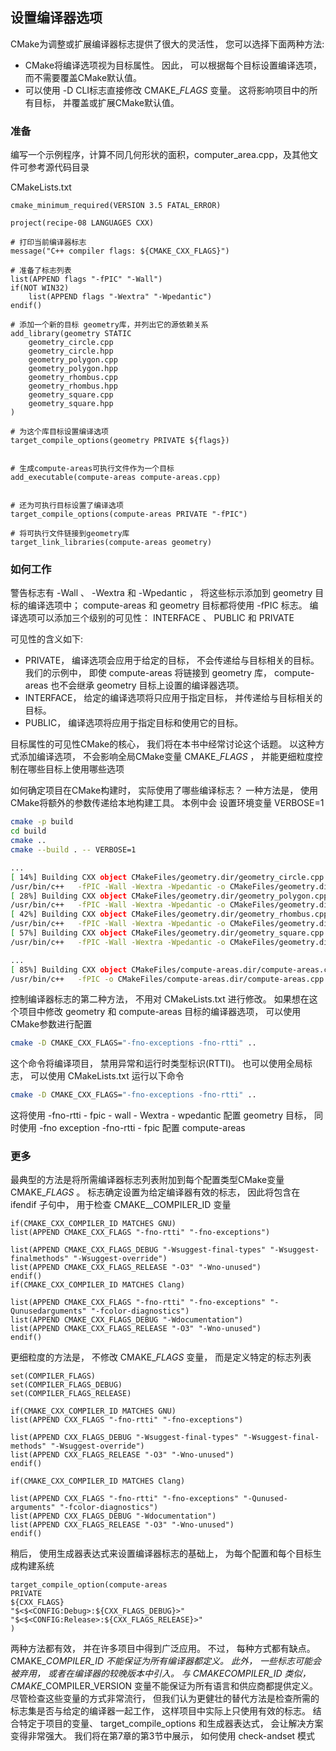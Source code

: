 ## 设置编译器选项


CMake为调整或扩展编译器标志提供了很大的灵活性， 您可以选择下面两种方法:

- CMake将编译选项视为目标属性。 因此， 可以根据每个目标设置编译选项， 而不需要覆盖CMake默认值。
- 可以使用 -D CLI标志直接修改 CMAKE_<LANG>_FLAGS_<CONFIG> 变量。 这将影响项目中的所有目标， 并覆盖或扩展CMake默认值。

### 准备

编写一个示例程序，计算不同几何形状的面积，computer_area.cpp，及其他文件可参考源代码目录


CMakeLists.txt
```text
cmake_minimum_required(VERSION 3.5 FATAL_ERROR)

project(recipe-08 LANGUAGES CXX)

# 打印当前编译器标志
message("C++ compiler flags: ${CMAKE_CXX_FLAGS}")

# 准备了标志列表
list(APPEND flags "-fPIC" "-Wall")
if(NOT WIN32)
    list(APPEND flags "-Wextra" "-Wpedantic")
endif()

# 添加一个新的目标 geometry库，并列出它的源依赖关系
add_library(geometry STATIC
    geometry_circle.cpp
    geometry_circle.hpp
    geometry_polygon.cpp
    geometry_polygon.hpp
    geometry_rhombus.cpp
    geometry_rhombus.hpp
    geometry_square.cpp
    geometry_square.hpp
)

# 为这个库目标设置编译选项
target_compile_options(geometry PRIVATE ${flags})


# 生成compute-areas可执行文件作为一个目标
add_executable(compute-areas compute-areas.cpp)


# 还为可执行目标设置了编译选项
target_compile_options(compute-areas PRIVATE "-fPIC")

# 将可执行文件链接到geometry库
target_link_libraries(compute-areas geometry)

```

### 如何工作
警告标志有 -Wall 、 -Wextra 和 -Wpedantic ， 将这些标示添加到 geometry 目标的编译选项中； compute-areas 和 geometry 目标都将使用 -fPIC 标志。 编译选项可以添加三个级别的可见性： INTERFACE 、 PUBLIC 和 PRIVATE

可见性的含义如下:

- PRIVATE， 编译选项会应用于给定的目标， 不会传递给与目标相关的目标。 我们的示例中， 即使 compute-areas 将链接到 geometry 库， compute-areas 也不会继承 geometry 目标上设置的编译器选项。
- INTERFACE， 给定的编译选项将只应用于指定目标， 并传递给与目标相关的目标。
- PUBLIC， 编译选项将应用于指定目标和使用它的目标。

目标属性的可见性CMake的核心， 我们将在本书中经常讨论这个话题。 以这种方式添加编译选项， 不会影响全局CMake变量 CMAKE_<LANG>_FLAGS_<CONFIG> ， 并能更细粒度控制在哪些目标上使用哪些选项


如何确定项目在CMake构建时， 实际使用了哪些编译标志？ 一种方法是， 使用CMake将额外的参数传递给本地构建工具。 本例中会
设置环境变量 VERBOSE=1 

```sh
cmake -p build
cd build
cmake ..
cmake --build . -- VERBOSE=1

...
[ 14%] Building CXX object CMakeFiles/geometry.dir/geometry_circle.cpp.o
/usr/bin/c++   -fPIC -Wall -Wextra -Wpedantic -o CMakeFiles/geometry.dir/geometry_circle.cpp.o -c /opt/shared/vscode_projects/cmake_cookbook/src/chapter_01/recipe-08/geometry_circle.cpp
[ 28%] Building CXX object CMakeFiles/geometry.dir/geometry_polygon.cpp.o
/usr/bin/c++   -fPIC -Wall -Wextra -Wpedantic -o CMakeFiles/geometry.dir/geometry_polygon.cpp.o -c /opt/shared/vscode_projects/cmake_cookbook/src/chapter_01/recipe-08/geometry_polygon.cpp
[ 42%] Building CXX object CMakeFiles/geometry.dir/geometry_rhombus.cpp.o
/usr/bin/c++   -fPIC -Wall -Wextra -Wpedantic -o CMakeFiles/geometry.dir/geometry_rhombus.cpp.o -c /opt/shared/vscode_projects/cmake_cookbook/src/chapter_01/recipe-08/geometry_rhombus.cpp
[ 57%] Building CXX object CMakeFiles/geometry.dir/geometry_square.cpp.o
/usr/bin/c++   -fPIC -Wall -Wextra -Wpedantic -o CMakeFiles/geometry.dir/geometry_square.cpp.o -c /opt/shared/vscode_projects/cmake_cookbook/src/chapter_01/recipe-08/geometry_square.cpp

...
[ 85%] Building CXX object CMakeFiles/compute-areas.dir/compute-areas.cpp.o
/usr/bin/c++   -fPIC -o CMakeFiles/compute-areas.dir/compute-areas.cpp.o -c /opt/shared/vscode_projects/cmake_cookbook/src/chapter_01/recipe-08/compute-areas.cpp

```
控制编译器标志的第二种方法， 不用对 CMakeLists.txt 进行修改。 如果想在这个项目中修改 geometry 和 compute-areas 目标的编译器选项， 可以使用CMake参数进行配置

```sh
cmake -D CMAKE_CXX_FLAGS="-fno-exceptions -fno-rtti" ..
```

这个命令将编译项目， 禁用异常和运行时类型标识(RTTI)。
也可以使用全局标志， 可以使用 CMakeLists.txt 运行以下命令
```sh
cmake -D CMAKE_CXX_FLAGS="-fno-exceptions -fno-rtti" ..
```
这将使用 -fno-rtti - fpic - wall - Wextra - wpedantic 配置 geometry 目标， 同时使用 -fno exception -fno-rtti - fpic 配置 compute-areas

### 更多
最典型的方法是将所需编译器标志列表附加到每个配置类型CMake变量 CMAKE_<LANG>_FLAGS_<CONFIG> 。 标志确定设置为给定编译器有效的标志， 因此将包含在 ifendif 子句中， 用于检查 CMAKE_<LANG>_COMPILER_ID 变量

```text
if(CMAKE_CXX_COMPILER_ID MATCHES GNU)
list(APPEND CMAKE_CXX_FLAGS "-fno-rtti" "-fno-exceptions")

list(APPEND CMAKE_CXX_FLAGS_DEBUG "-Wsuggest-final-types" "-Wsuggest-finalmethods" "-Wsuggest-override")
list(APPEND CMAKE_CXX_FLAGS_RELEASE "-O3" "-Wno-unused")
endif()
if(CMAKE_CXX_COMPILER_ID MATCHES Clang)

list(APPEND CMAKE_CXX_FLAGS "-fno-rtti" "-fno-exceptions" "-Qunusedarguments" "-fcolor-diagnostics")
list(APPEND CMAKE_CXX_FLAGS_DEBUG "-Wdocumentation")
list(APPEND CMAKE_CXX_FLAGS_RELEASE "-O3" "-Wno-unused")
endif()
```
更细粒度的方法是， 不修改 CMAKE_<LANG>_FLAGS_<CONFIG> 变量， 而是定义特定的标志列表

```text
set(COMPILER_FLAGS)
set(COMPILER_FLAGS_DEBUG)
set(COMPILER_FLAGS_RELEASE)

if(CMAKE_CXX_COMPILER_ID MATCHES GNU)
list(APPEND CXX_FLAGS "-fno-rtti" "-fno-exceptions")

list(APPEND CXX_FLAGS_DEBUG "-Wsuggest-final-types" "-Wsuggest-final-methods" "-Wsuggest-override")
list(APPEND CXX_FLAGS_RELEASE "-O3" "-Wno-unused")
endif()

if(CMAKE_CXX_COMPILER_ID MATCHES Clang)

list(APPEND CXX_FLAGS "-fno-rtti" "-fno-exceptions" "-Qunused-arguments" "-fcolor-diagnostics")
list(APPEND CXX_FLAGS_DEBUG "-Wdocumentation")
list(APPEND CXX_FLAGS_RELEASE "-O3" "-Wno-unused")
endif()
```
稍后， 使用生成器表达式来设置编译器标志的基础上， 为每个配置和每个目标生成构建系统
```text
target_compile_option(compute-areas
PRIVATE
${CXX_FLAGS}
"$<$<CONFIG:Debug>:${CXX_FLAGS_DEBUG}>"
"$<$<CONFIG:Release>:${CXX_FLAGS_RELEASE}>"
)
```

两种方法都有效， 并在许多项目中得到广泛应用。 不过， 每种方式都有缺点。 CMAKE_<LANG>_COMPILER_ID 不能保证为所有编译器都定义。 此外， 一些标志可能会被弃用， 或者在编译器的较晚版本中引入。 与 CMAKE_<LANG>_COMPILER_ID 类似， CMAKE_<LANG>_COMPILER_VERSION 变量不能保证为所有语言和供应商都提供定义。 尽管检查这些变量的方式非常流行， 但我们认为更健壮的替代方法是检查所需的标志集是否与给定的编译器一起工作， 这样项目中实际上只使用有效的标志。 结合特定于项目的变量、 target_compile_options 和生成器表达式， 会让解决方案变得非常强大。 我们将在第7章的第3节中展示， 如何使用 check-andset 模式



